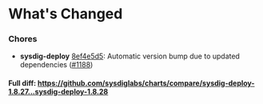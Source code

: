 # What's Changed

### Chores
- **sysdig-deploy** [8ef4e5d5](https://github.com/sysdiglabs/charts/commit/8ef4e5d5ab8d8f4191f88045b7ea8f3e3dcf63c0): Automatic version bump due to updated dependencies ([#1188](https://github.com/sysdiglabs/charts/issues/1188))

#### Full diff: https://github.com/sysdiglabs/charts/compare/sysdig-deploy-1.8.27...sysdig-deploy-1.8.28
